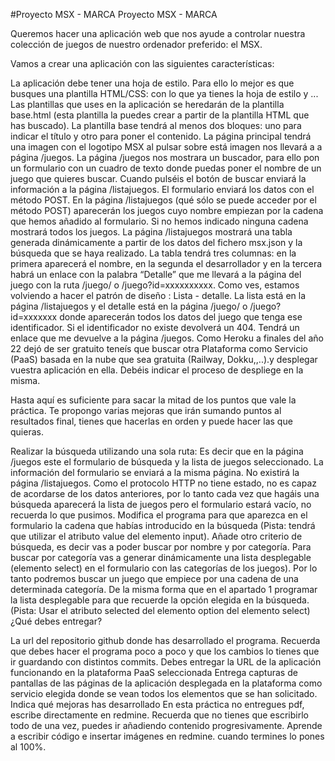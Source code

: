 #Proyecto MSX - MARCA
Proyecto MSX - MARCA

Queremos hacer una aplicación web que nos ayude a controlar nuestra colección de juegos de nuestro ordenador preferido: el MSX.

Vamos a crear una aplicación con las siguientes características:

La aplicación debe tener una hoja de estilo. Para ello lo mejor es que busques una plantilla HTML/CSS: con lo que ya tienes la hoja de estilo y ...
Las plantillas que uses en la aplicación se heredarán de la plantilla base.html (esta plantilla la puedes crear a partir de la plantilla HTML que has buscado).
La plantilla base tendrá al menos dos bloques: uno para indicar el título y otro para poner el contenido.
La página principal tendrá una imagen con el logotipo MSX al pulsar sobre está imagen  nos llevará a a página /juegos.
La página /juegos nos mostrara un buscador, para ello pon un formulario con un cuadro de texto donde puedas poner el nombre de un juego que quieres buscar. Cuando pulséis el botón de buscar enviará la información a la página /listajuegos. El formulario enviará los datos con el método POST.
En la página /listajuegos (qué sólo se puede acceder por el método POST) aparecerán los juegos cuyo nombre empiezan por la cadena que hemos añadido al formulario. Si no hemos indicado ninguna cadena mostrará todos los juegos.
La página /listajuegos mostrará una tabla generada dinámicamente a partir de los datos del fichero msx.json y la búsqueda que se haya realizado.
La tabla tendrá tres columnas: en la primera aparecerá el nombre, en la segunda el desarrollador y en la tercera habrá un enlace con la palabra “Detalle” que me llevará a la página del juego con la ruta /juego/<identificador> o /juego?id=xxxxxxxxxx.
Como ves, estamos volviendo a hacer el patrón de diseño : Lista - detalle. La lista está en la página /listajuegos y el detalle está en la página /juego/<identificador> o /juego?id=xxxxxxx donde aparecerán todos los datos del juego que tenga ese identificador. Si el identificador no existe devolverá un 404. Tendrá un enlace que me devuelve a la página /juegos.
Como Heroku a  finales del año 22 dejó de ser gratuito teneís  que buscar otra Plataforma como Servicio (PaaS) basada en la nube que sea gratuita (Railway, Dokku,,..).y desplegar vuestra aplicación en ella. Debéis indicar el proceso de despliege en la misma.

Hasta aquí es suficiente para sacar la mitad de los puntos que vale la práctica. Te propongo varias mejoras que irán sumando puntos al resultados final, tienes que hacerlas en orden y puede hacer las que quieras.

Realizar la búsqueda utilizando una sola ruta: Es decir que en la página /juegos este el formulario de búsqueda y la lista de juegos seleccionado. La información del formulario se enviará a la misma página. No existirá la página /listajuegos.
Como el protocolo HTTP no tiene estado, no es capaz de acordarse de los datos anteriores, por lo tanto cada vez que hagáis una búsqueda aparecerá la lista de juegos pero el formulario estará vacío, no recuerda lo que pusimos. Modifica el programa para que aparezca en el formulario la cadena que habías introducido en la búsqueda (Pista: tendrá que utilizar el atributo value del elemento input).
Añade otro criterio de búsqueda, es decir vas a poder buscar por nombre y por categoría. Para buscar por categoría vas a generar dinámicamente una lista desplegable (elemento select) en el formulario con las categorías de los juegos). Por lo tanto podremos buscar un juego que empiece por una cadena de una determinada categoría.
De la misma forma que en el apartado 1 programar la lista desplegable para que recuerde la opción elegida en la búsqueda. (Pista: Usar el atributo selected del elemento option del elemento select)
¿Qué debes entregar?

La url del repositorio github donde has desarrollado el programa. Recuerda que debes hacer el programa poco a poco y que los cambios lo tienes que ir guardando con distintos commits.
Debes entregar la URL de la aplicación funcionando en la plataforma PaaS seleccionada
Entrega capturas de pantallas de las páginas de la aplicación desplegada en la plataforma como servicio elegida donde se vean todos los elementos que se han solicitado.
Indica qué mejoras has desarrollado
En esta práctica no entregues pdf, escribe directamente en redmine. Recuerda que no tienes que escribirlo todo de una vez, puedes ir añadiendo contenido progresivamente. Aprende a escribir código e insertar imágenes en redmine. cuando termines lo pones al 100%.